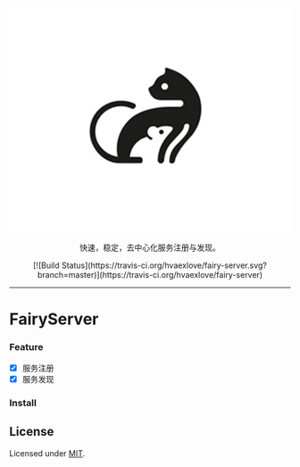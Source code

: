 <p align="center">
    <img alt="Yarn" src="./public/logo.png" width="546">
</p>

<p align="center">
    快速，稳定，去中心化服务注册与发现。
</p>

<div align="center">
    [![Build Status](https://travis-ci.org/hvaexlove/fairy-server.svg?branch=master)](https://travis-ci.org/hvaexlove/fairy-server)
</div>

---

<h1>FairyServer</h1>

### Feature

- [x] 服务注册
- [x] 服务发现

### Install

## License

Licensed under [MIT](./LICENSE).